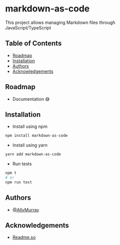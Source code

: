 # markdown-as-code

This project allows managing Markdown files through JavaScript/TypeScript

## Table of Contents

- [Roadmap](#roadmap)
- [Installation](#installation)
- [Authors](#authors)
- [Acknowledgements](#acknowledgements)

## Roadmap

- Documentation 😅

## Installation

- Install using npm

```bash
npm install markdown-as-code
```

- Install using yarn

```bash
yarn add markdown-as-code
```

- Run tests

```bash
npm t
# or
npm run test
```

## Authors

- [@AllyMurray](https://www.github.com/AllyMurray)

## Acknowledgements

- [Readme.so](https://readme.so)
